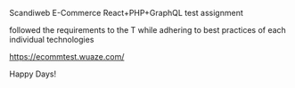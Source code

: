 Scandiweb E-Commerce React+PHP+GraphQL test assignment

followed the requirements to the T while adhering to best practices of each individual technologies

https://ecommtest.wuaze.com/

Happy Days!
